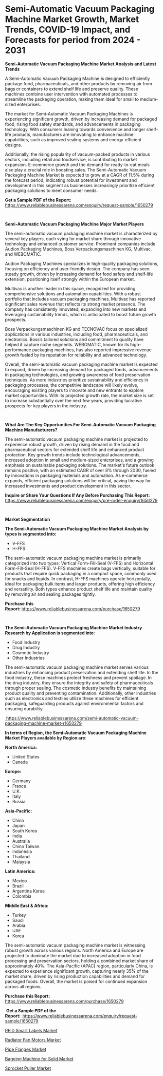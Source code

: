 <p><h1>Semi-Automatic Vacuum Packaging Machine Market Growth, Market Trends, COVID-19 Impact, and Forecasts for period from 2024 - 2031</h1></p><p><strong>Semi-Automatic Vacuum Packaging Machine Market Analysis and Latest Trends</strong></p>
<p><p>A Semi-Automatic Vacuum Packaging Machine is designed to efficiently package food, pharmaceuticals, and other products by removing air from bags or containers to extend shelf life and preserve quality. These machines combine user intervention with automated processes to streamline the packaging operation, making them ideal for small to medium-sized enterprises.</p><p>The market for Semi-Automatic Vacuum Packaging Machines is experiencing significant growth, driven by increasing demand for packaged food, rising food safety standards, and advancements in packaging technology. With consumers leaning towards convenience and longer shelf-life products, manufacturers are innovating to enhance machine capabilities, such as improved sealing systems and energy-efficient designs.</p><p>Additionally, the rising popularity of vacuum-packed products in various sectors, including retail and foodservice, is contributing to market expansion. E-commerce growth and the demand for ready-to-eat meals also play a crucial role in boosting sales. The Semi-Automatic Vacuum Packaging Machine Market is expected to grow at a CAGR of 11.5% during the forecast period, indicating robust potential for investment and development in this segment as businesses increasingly prioritize efficient packaging solutions to meet consumer needs.</p></p>
<p><strong>Get a Sample PDF of the Report:&nbsp;</strong> <a href="https://www.reliablebusinessarena.com/enquiry/request-sample/1650279?utm_campaign=1174&utm_medium=2&utm_source=Github&utm_content=ia&utm_term=26092024&utm_id=semi-automatic-vacuum-packaging-machine">https://www.reliablebusinessarena.com/enquiry/request-sample/1650279</a></p>
<p>&nbsp;</p>
<p><strong>Semi-Automatic Vacuum Packaging Machine Major Market Players</strong></p>
<p><p>The semi-automatic vacuum packaging machine market is characterized by several key players, each vying for market share through innovative technology and enhanced customer service. Prominent companies include Audion Packaging Machines, Boss Verpackungsmaschinen KG, Multivac, and WEBOMATIC. </p><p>Audion Packaging Machines specializes in high-quality packaging solutions, focusing on efficiency and user-friendly design. The company has seen steady growth, driven by increasing demand for food safety and shelf-life extension, positioning itself strongly within the European market.</p><p>Multivac is another leader in this space, recognized for providing comprehensive solutions and automation capabilities. With a robust portfolio that includes vacuum packaging machines, Multivac has reported significant sales revenue that reflects its strong market presence. The company has consistently innovated, expanding into new markets and leveraging sustainability trends, which is anticipated to boost future growth prospects.</p><p>Boss Verpackungsmaschinen KG and TECNOVAC focus on specialized applications in various industries, including food, pharmaceuticals, and electronics. Boss’s tailored solutions and commitment to quality have helped it capture niche segments. WEBOMATIC, known for its high-performance packaging machines, has also reported impressive revenue growth fueled by its reputation for reliability and advanced technology.</p><p>Overall, the semi-automatic vacuum packaging machine market is expected to expand, driven by increasing demand for packaged foods, advancements in packaging technologies, and growing awareness of food preservation techniques. As more industries prioritize sustainability and efficiency in packaging processes, the competitive landscape will likely evolve, encouraging existing players to innovate and new entrants to explore market opportunities. With its projected growth rate, the market size is set to increase substantially over the next few years, providing lucrative prospects for key players in the industry.</p></p>
<p>&nbsp;</p>
<p><strong>What Are The Key Opportunities For Semi-Automatic Vacuum Packaging Machine Manufacturers?</strong></p>
<p><p>The semi-automatic vacuum packaging machine market is projected to experience robust growth, driven by rising demand in the food and pharmaceutical sectors for extended shelf life and enhanced product protection. Key growth trends include technological advancements, increased adoption in small and medium-sized enterprises, and a growing emphasis on sustainable packaging solutions. The market's future outlook remains positive, with an estimated CAGR of over 8% through 2030, fueled by innovations in packaging materials and automation. As e-commerce expands, efficient packaging solutions will be critical, paving the way for increased investments and product development in this sector.</p></p>
<p><strong>Inquire or Share Your Questions If Any Before Purchasing This Report:</strong> <a href="https://www.reliablebusinessarena.com/enquiry/pre-order-enquiry/1650279?utm_campaign=1174&utm_medium=2&utm_source=Github&utm_content=ia&utm_term=26092024&utm_id=semi-automatic-vacuum-packaging-machine">https://www.reliablebusinessarena.com/enquiry/pre-order-enquiry/1650279</a></p>
<p>&nbsp;</p>
<p><strong>Market Segmentation</strong></p>
<p><strong>The Semi-Automatic Vacuum Packaging Machine Market Analysis by types is segmented into:</strong></p>
<p><ul><li>V-FFS</li><li>H-FFS</li></ul></p>
<p><p>The semi-automatic vacuum packaging machine market is primarily categorized into two types: Vertical Form-Fill-Seal (V-FFS) and Horizontal Form-Fill-Seal (H-FFS). V-FFS machines create bags vertically, suitable for products that require quick packaging in a compact space, commonly used for snacks and liquids. In contrast, H-FFS machines operate horizontally, ideal for packaging bulk items and larger products, offering high efficiency and versatility. Both types enhance product shelf life and maintain quality by removing air and sealing packages tightly.</p></p>
<p><strong>Purchase this Report:&nbsp;</strong><a href="https://www.reliablebusinessarena.com/purchase/1650279?utm_campaign=1174&utm_medium=2&utm_source=Github&utm_content=ia&utm_term=26092024&utm_id=semi-automatic-vacuum-packaging-machine">https://www.reliablebusinessarena.com/purchase/1650279</a></p>
<p>&nbsp;</p>
<p><strong>The Semi-Automatic Vacuum Packaging Machine Market Industry Research by Application is segmented into:</strong></p>
<p><ul><li>Food Industry</li><li>Drug Industry</li><li>Cosmetic Industry</li><li>Other Industries</li></ul></p>
<p><p>The semi-automatic vacuum packaging machine market serves various industries by enhancing product preservation and extending shelf life. In the food industry, these machines protect freshness and prevent spoilage. In the drug industry, they ensure the integrity and safety of pharmaceuticals through proper sealing. The cosmetic industry benefits by maintaining product quality and preventing contamination. Additionally, other industries such as electronics and textiles utilize these machines for efficient packaging, safeguarding products against environmental factors and ensuring durability.</p></p>
<p><a href="https://www.reliablebusinessarena.com/semi-automatic-vacuum-packaging-machine-market-r1650279?utm_campaign=1174&utm_medium=2&utm_source=Github&utm_content=ia&utm_term=26092024&utm_id=semi-automatic-vacuum-packaging-machine">&nbsp;https://www.reliablebusinessarena.com/semi-automatic-vacuum-packaging-machine-market-r1650279</a></p>
<p><strong>In terms of Region, the Semi-Automatic Vacuum Packaging Machine Market Players available by Region are:</strong></p>
<p>
    <p> <strong> North America: </strong>
        <ul>
            <li>United States</li>
            <li>Canada</li>
        </ul>
        </p> 
    <p> <strong> Europe: </strong>
        <ul>
            <li>Germany</li>
            <li>France</li>
            <li>U.K.</li>
            <li>Italy</li>
            <li>Russia</li>
        </ul>
        </p> 
    <p> <strong> Asia-Pacific: </strong>
        <ul>
            <li>China</li>
            <li>Japan</li>
            <li>South Korea</li>
            <li>India</li>
            <li>Australia</li>
            <li>China Taiwan</li>
            <li>Indonesia</li>
            <li>Thailand</li>
            <li>Malaysia</li>
        </ul>
        </p> 
    <p> <strong> Latin America: </strong>
        <ul>
            <li>Mexico</li>
            <li>Brazil</li>
            <li>Argentina Korea</li>
            <li>Colombia</li>
        </ul>
        </p> 
    <p> <strong> Middle East & Africa: </strong>
        <ul>
            <li>Turkey</li>
            <li>Saudi</li>
            <li>Arabia</li>
            <li>UAE</li>
            <li>Korea</li>
        </ul>
    </p>
    </p>
<p><p>The semi-automatic vacuum packaging machine market is witnessing robust growth across various regions. North America and Europe are projected to dominate the market due to increased adoption in food processing and preservation sectors, holding a combined market share of approximately 40%. The Asia-Pacific (APAC) region, particularly China, is expected to experience significant growth, capturing nearly 35% of the market share, driven by rising production capabilities and demand for packaged foods. Overall, the market is poised for continued expansion across all regions.</p></p>
<p><strong>Purchase this Report: </strong><a href="https://www.reliablebusinessarena.com/purchase/1650279?utm_campaign=1174&utm_medium=2&utm_source=Github&utm_content=ia&utm_term=26092024&utm_id=semi-automatic-vacuum-packaging-machine">https://www.reliablebusinessarena.com/purchase/1650279</a></p>
<p>&nbsp;<strong>Get a Sample PDF of the Report:&nbsp;&nbsp;</strong><a href="https://www.reliablebusinessarena.com/enquiry/request-sample/1650279?utm_campaign=1174&utm_medium=2&utm_source=Github&utm_content=ia&utm_term=26092024&utm_id=semi-automatic-vacuum-packaging-machine">https://www.reliablebusinessarena.com/enquiry/request-sample/1650279</a></p>
<p><strong></strong></p>
<p><p><a href="https://issuu.com/reportprime-2/docs/rfid-smart-labels-market-size-2030._239d3409999401?utm_campaign=1174&utm_medium=2&utm_source=Github&utm_content=ia&utm_term=26092024&utm_id=semi-automatic-vacuum-packaging-machine">RFID Smart Labels Market</a></p><p><a href="https://issuu.com/reportprime-2/docs/radiator-fan-motors-market-size-203_b4c24a34a0ce56?utm_campaign=1174&utm_medium=2&utm_source=Github&utm_content=ia&utm_term=26092024&utm_id=semi-automatic-vacuum-packaging-machine">Radiator Fan Motors Market</a></p><p><a href="https://www.linkedin.com/pulse/analyzing-pipe-flanges-market-dynamics-growth-drivers-forecasted-5vvaf?trackingId=sxFDLCWnQeaPcqu998Uhuw%3D%3D&utm_campaign=1174&utm_medium=2&utm_source=Github&utm_content=ia&utm_term=26092024&utm_id=semi-automatic-vacuum-packaging-machine">Pipe Flanges Market</a></p><p><a href="https://github.com/prosalinda88/Market-Research-Report-List-6/blob/main/bagging-machine-for-solid-market.md?utm_campaign=1174&utm_medium=2&utm_source=Github&utm_content=ia&utm_term=26092024&utm_id=semi-automatic-vacuum-packaging-machine">Bagging Machine for Solid Market</a></p><p><a href="https://www.linkedin.com/pulse/sprocket-puller-market-revolution-2024-2031-trends-ceule?trackingId=IEK%2B92ypTgWZz3f4EyOjzg%3D%3D&utm_campaign=1174&utm_medium=2&utm_source=Github&utm_content=ia&utm_term=26092024&utm_id=semi-automatic-vacuum-packaging-machine">Sprocket Puller Market</a></p></p>
